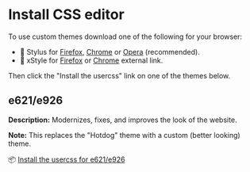 # Install CSS editor
To use custom themes download one of the following for your browser:
- 🎨 Stylus for [Firefox](https://addons.mozilla.org/en-US/firefox/addon/styl-us/), [Chrome](https://chrome.google.com/webstore/detail/stylus/clngdbkpkpeebahjckkjfobafhncgmne) or [Opera](https://addons.opera.com/en-gb/extensions/details/stylus/) (recommended).
- 🎨 xStyle for [Firefox](https://addons.mozilla.org/firefox/addon/xstyle/) or [Chrome](https://chrome.google.com/webstore/detail/xstyle/hncgkmhphmncjohllpoleelnibpmccpj) external link.

Then click the "Install the usercss" link on one of the themes below.

## e621/e926
**Description:** Modernizes, fixes, and improves the look of the website.

**Note:** This replaces the "Hotdog" theme with a custom (better looking) theme.

📦 [Install the usercss for e621/e926](https://raw.githubusercontent.com/redsauce117/websitethemes/main/e621-e926.user.css)
